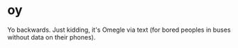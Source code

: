 oy
==

Yo backwards.
Just kidding, it's Omegle via text (for bored peoples in buses without data on their phones).
